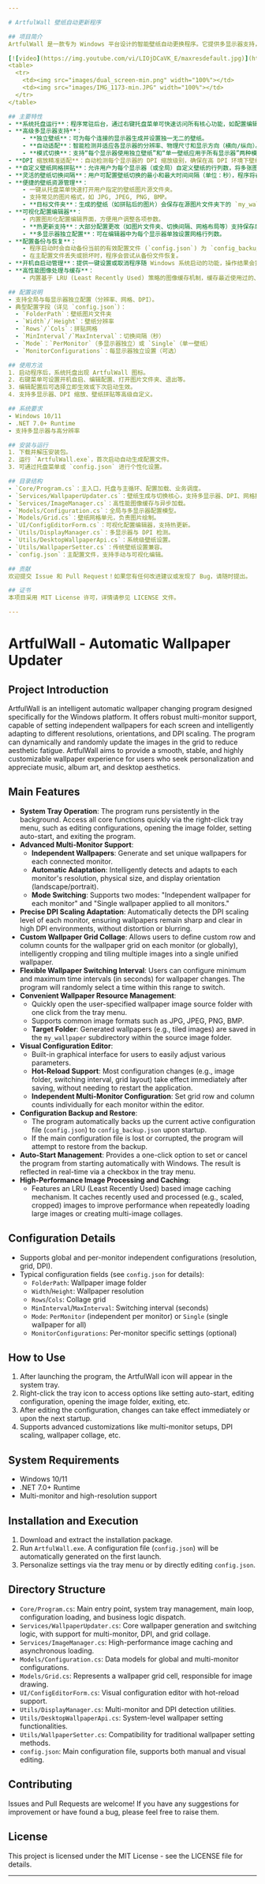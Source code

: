 ```yaml
---

# ArtfulWall 壁纸自动更新程序

## 项目简介
ArtfulWall 是一款专为 Windows 平台设计的智能壁纸自动更换程序。它提供多显示器支持，能够为每个屏幕独立设置壁纸，并适应不同分辨率、方向及 DPI 缩放。程序可以动态随机更新网格中的图片。ArtfulWall 致力于为追求个性化、爱好音乐、专辑封面、桌面美学的用户提供流畅、稳定且高度可定制的壁纸体验。

[![video](https://img.youtube.com/vi/LIOjDCaVK_E/maxresdefault.jpg)](https://www.youtube.com/watch?v=LIOjDCaVK_E)
<table>
  <tr>
    <td><img src="images/dual_screen-min.png" width="100%"></td>
    <td><img src="images/IMG_1173-min.JPG" width="100%"></td>
  </tr>
</table>

## 主要特性
- **系统托盘运行**：程序常驻后台，通过右键托盘菜单可快速访问所有核心功能，如配置编辑、打开图片文件夹、设置开机自启及退出程序。
- **高级多显示器支持**：
    - **独立壁纸**：可为每个连接的显示器生成并设置独一无二的壁纸。
    - **自动适配**：智能检测并适应各显示器的分辨率、物理尺寸和显示方向（横向/纵向）。
    - **模式切换**：支持“每个显示器使用独立壁纸”和“单一壁纸应用于所有显示器”两种模式。
- **DPI 缩放精准适配**：自动检测每个显示器的 DPI 缩放级别，确保在高 DPI 环境下壁纸依然清晰锐利，不变形、不模糊。
- **自定义壁纸网格拼贴**：允许用户为每个显示器（或全局）自定义壁纸的行列数，将多张图片智能裁剪并拼贴成一张统一的壁纸。
- **灵活的壁纸切换间隔**：用户可配置壁纸切换的最小和最大时间间隔（单位：秒），程序将在此范围内随机选择时间进行切换。
- **便捷的壁纸资源管理**：
    - 一键从托盘菜单快速打开用户指定的壁纸图片源文件夹。
    - 支持常见的图片格式，如 JPG, JPEG, PNG, BMP。
    - **目标文件夹**：生成的壁纸（如拼贴后的图片）会保存在源图片文件夹下的 `my_wallpaper`子目录中。
- **可视化配置编辑器**：
    - 内置图形化配置编辑界面，方便用户调整各项参数。
    - **热更新支持**：大部分配置更改（如图片文件夹、切换间隔、网格布局等）支持保存后立即生效，无需重启应用程序。
    - **多显示器独立配置**：可在编辑器中为每个显示器单独设置网格行列数。
- **配置备份与恢复**：
    - 程序启动时会自动备份当前的有效配置文件 (`config.json`) 为 `config_backup.json`。
    - 在主配置文件丢失或损坏时，程序会尝试从备份文件恢复。
- **开机自启动管理**：提供一键设置或取消程序随 Windows 系统启动的功能，操作结果会实时反馈在托盘菜单的复选框状态上。
- **高性能图像处理与缓存**：
    - 内置基于 LRU (Least Recently Used) 策略的图像缓存机制，缓存最近使用过的、经过处理（如缩放、裁剪）的图片，提高重复加载大图或进行多图拼贴时的性能。

## 配置说明
- 支持全局与每显示器独立配置（分辨率、网格、DPI）。
- 典型配置字段（详见 `config.json`）：
  - `FolderPath`：壁纸图片文件夹
  - `Width`/`Height`：壁纸分辨率
  - `Rows`/`Cols`：拼贴网格
  - `MinInterval`/`MaxInterval`：切换间隔（秒）
  - `Mode`：`PerMonitor`（多显示器独立）或 `Single`（单一壁纸）
  - `MonitorConfigurations`：每显示器独立设置（可选）

## 使用方法
1. 启动程序后，系统托盘出现 ArtfulWall 图标。
2. 右键菜单可设置开机自启、编辑配置、打开图片文件夹、退出等。
3. 编辑配置后可选择立即生效或下次启动生效。
4. 支持多显示器、DPI 缩放、壁纸拼贴等高级自定义。

## 系统要求
- Windows 10/11
- .NET 7.0+ Runtime
- 支持多显示器与高分辨率

## 安装与运行
1. 下载并解压安装包。
2. 运行 `ArtfulWall.exe`，首次启动自动生成配置文件。
3. 可通过托盘菜单或 `config.json` 进行个性化设置。

## 目录结构
- `Core/Program.cs`：主入口，托盘与主循环、配置加载、业务调度。
- `Services/WallpaperUpdater.cs`：壁纸生成与切换核心，支持多显示器、DPI、网格拼贴。
- `Services/ImageManager.cs`：高性能图像缓存与异步加载。
- `Models/Configuration.cs`：全局与多显示器配置模型。
- `Models/Grid.cs`：壁纸网格单元，负责图片绘制。
- `UI/ConfigEditorForm.cs`：可视化配置编辑器，支持热更新。
- `Utils/DisplayManager.cs`：多显示器与 DPI 检测。
- `Utils/DesktopWallpaperApi.cs`：系统级壁纸设置。
- `Utils/WallpaperSetter.cs`：传统壁纸设置兼容。
- `config.json`：主配置文件，支持手动与可视化编辑。

## 贡献
欢迎提交 Issue 和 Pull Request！如果您有任何改进建议或发现了 Bug，请随时提出。

## 证书
本项目采用 MIT License 许可，详情请参见 LICENSE 文件。

---
```


# ArtfulWall - Automatic Wallpaper Updater

## Project Introduction
ArtfulWall is an intelligent automatic wallpaper changing program designed specifically for the Windows platform. It offers robust multi-monitor support, capable of setting independent wallpapers for each screen and intelligently adapting to different resolutions, orientations, and DPI scaling. The program can dynamically and randomly update the images in the grid to reduce aesthetic fatigue. ArtfulWall aims to provide a smooth, stable, and highly customizable wallpaper experience for users who seek personalization and appreciate music, album art, and desktop aesthetics.

## Main Features
- **System Tray Operation**: The program runs persistently in the background. Access all core functions quickly via the right-click tray menu, such as editing configurations, opening the image folder, setting auto-start, and exiting the program.
- **Advanced Multi-Monitor Support**:
    - **Independent Wallpapers**: Generate and set unique wallpapers for each connected monitor.
    - **Automatic Adaptation**: Intelligently detects and adapts to each monitor's resolution, physical size, and display orientation (landscape/portrait).
    - **Mode Switching**: Supports two modes: "Independent wallpaper for each monitor" and "Single wallpaper applied to all monitors."
- **Precise DPI Scaling Adaptation**: Automatically detects the DPI scaling level of each monitor, ensuring wallpapers remain sharp and clear in high DPI environments, without distortion or blurring.
- **Custom Wallpaper Grid Collage**: Allows users to define custom row and column counts for the wallpaper grid on each monitor (or globally), intelligently cropping and tiling multiple images into a single unified wallpaper.
- **Flexible Wallpaper Switching Interval**: Users can configure minimum and maximum time intervals (in seconds) for wallpaper changes. The program will randomly select a time within this range to switch.
- **Convenient Wallpaper Resource Management**:
    - Quickly open the user-specified wallpaper image source folder with one click from the tray menu.
    - Supports common image formats such as JPG, JPEG, PNG, BMP.
    - **Target Folder**: Generated wallpapers (e.g., tiled images) are saved in the `my_wallpaper` subdirectory within the source image folder.
- **Visual Configuration Editor**:
    - Built-in graphical interface for users to easily adjust various parameters.
    - **Hot-Reload Support**: Most configuration changes (e.g., image folder, switching interval, grid layout) take effect immediately after saving, without needing to restart the application.
    - **Independent Multi-Monitor Configuration**: Set grid row and column counts individually for each monitor within the editor.
- **Configuration Backup and Restore**:
    - The program automatically backs up the current active configuration file (`config.json`) to `config_backup.json` upon startup.
    - If the main configuration file is lost or corrupted, the program will attempt to restore from the backup.
- **Auto-Start Management**: Provides a one-click option to set or cancel the program from starting automatically with Windows. The result is reflected in real-time via a checkbox in the tray menu.
- **High-Performance Image Processing and Caching**:
    - Features an LRU (Least Recently Used) based image caching mechanism. It caches recently used and processed (e.g., scaled, cropped) images to improve performance when repeatedly loading large images or creating multi-image collages.

## Configuration Details
- Supports global and per-monitor independent configurations (resolution, grid, DPI).
- Typical configuration fields (see `config.json` for details):
  - `FolderPath`: Wallpaper image folder
  - `Width`/`Height`: Wallpaper resolution
  - `Rows`/`Cols`: Collage grid
  - `MinInterval`/`MaxInterval`: Switching interval (seconds)
  - `Mode`: `PerMonitor` (independent per monitor) or `Single` (single wallpaper for all)
  - `MonitorConfigurations`: Per-monitor specific settings (optional)

## How to Use
1. After launching the program, the ArtfulWall icon will appear in the system tray.
2. Right-click the tray icon to access options like setting auto-start, editing configuration, opening the image folder, exiting, etc.
3. After editing the configuration, changes can take effect immediately or upon the next startup.
4. Supports advanced customizations like multi-monitor setups, DPI scaling, wallpaper collage, etc.

## System Requirements
- Windows 10/11
- .NET 7.0+ Runtime
- Multi-monitor and high-resolution support

## Installation and Execution
1. Download and extract the installation package.
2. Run `ArtfulWall.exe`. A configuration file (`config.json`) will be automatically generated on the first launch.
3. Personalize settings via the tray menu or by directly editing `config.json`.

## Directory Structure
- `Core/Program.cs`: Main entry point, system tray management, main loop, configuration loading, and business logic dispatch.
- `Services/WallpaperUpdater.cs`: Core wallpaper generation and switching logic, with support for multi-monitor, DPI, and grid collage.
- `Services/ImageManager.cs`: High-performance image caching and asynchronous loading.
- `Models/Configuration.cs`: Data models for global and multi-monitor configurations.
- `Models/Grid.cs`: Represents a wallpaper grid cell, responsible for image drawing.
- `UI/ConfigEditorForm.cs`: Visual configuration editor with hot-reload support.
- `Utils/DisplayManager.cs`: Multi-monitor and DPI detection utilities.
- `Utils/DesktopWallpaperApi.cs`: System-level wallpaper setting functionalities.
- `Utils/WallpaperSetter.cs`: Compatibility for traditional wallpaper setting methods.
- `config.json`: Main configuration file, supports both manual and visual editing.

## Contributing
Issues and Pull Requests are welcome! If you have any suggestions for improvement or have found a bug, please feel free to raise them.

## License
This project is licensed under the MIT License - see the LICENSE file for details.

---
